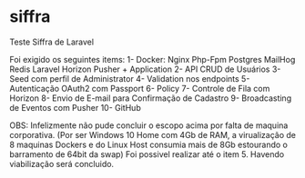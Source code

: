 # siffra
Teste Siffra de Laravel

Foi exigido os seguintes items:
1- Docker:
    Nginx
    Php-Fpm
    Postgres
    MailHog
    Redis
    Laravel Horizon
    Pusher
    + Application
2- API CRUD de Usuários
3- Seed com perfil de Administrator
4- Validation nos endpoints
5- Autenticação OAuth2 com Passport
6- Policy
7- Controle de Fila com Horizon
8- Envio de E-mail para Confirmação de Cadastro
9- Broadcasting de Eventos com Pusher
10- GitHub


OBS:
Infelizmente não pude concluir o escopo acima por falta de maquina corporativa.
(Por ser Windows 10 Home com 4Gb de RAM, a virualização de 8 maquinas Dockers e do Linux Host consumia mais de 8Gb estourando o barramento de 64bit da swap)
Foi possivel realizar até o item 5.
Havendo viabilização será concluido.